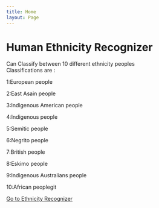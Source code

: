 ```yaml
---
title: Home
layout: Page
---
```


# Human Ethnicity Recognizer
Can Classify between 10 different ethnicity peoples <br/>
Classifications are : <br/>

1:European people

2:East Asain  people

3:Indigenous American people 

4:Indigenous people

5:Semitic people

6:Negrito people

7:British people

8:Eskimo people

9:Indigenous Australians people

10:African peoplegit

[Go to Ethnicity Recognizer](Ethnicity_recognizer.html)


